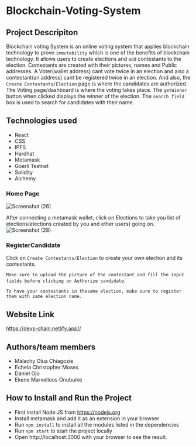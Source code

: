 # Blockchain-Voting-System

## Project Descripiton 
Blockchain voting System is an online voting system that applies blockchain technology to prove `immutability` which is one of the benefits of blockchain technology.
It allows users to create elections and `add` contestants to the election. Contestants are created with their pictures, names and Public addresses.
A Voter(wallet address) cant vote twice in an election and also a contestant(an address) cant be registered twice in an election.
And also, the `Create Contestants/Election` page is where the candidates are authorized.
The Voting page/dashboard is where the voting takes place.
 The `getWinner` button when clicked displays the winner of the election.
The `search field` box is used to search for candidates with their name.

## Technologies used
- React
- CSS
- IPFS
- Hardhat
- Metamask
- Goerli Testnet
- Solidity
- Alchemy


### Home Page
![Screenshot (26)](https://user-images.githubusercontent.com/105208823/222961839-bd1ddf1f-477b-441a-a452-8407e9e80787.png)

After connecting a metamask wallet, click on Elections to take you list of elections(elections created by you and other users) going on.
![Screenshot (28)](https://user-images.githubusercontent.com/105208823/222962267-18728725-3a2c-4e28-83a6-1f39d78b5730.png)


### RegisterCandidate
Click on `Create Contestants/Election` to create your own election and its contestants. 

`Make sure to upload the picture of the contestant and fill the input fields before clicking on Authorize candidate`.

`To have your contestants in thesame election, make sure to register them with same election name.`


## Website Link
<https://devs-chain.netlify.app//>


## Authors/team members
- Malachy Olua Chiagozie
- Echela Christopher Moses
- Daniel Ojo
- Ekene Marvellous Onubuike

## How to Install and Run the Project
- First install Node JS from https://nodejs.org
- Install metamask and add it as an extension in your browser
- Run `npm install` to install all the modules listed in the dependencies
- Run `npm start` to start the project locally
- Open http://localhost:3000 with your browser to see the result.
